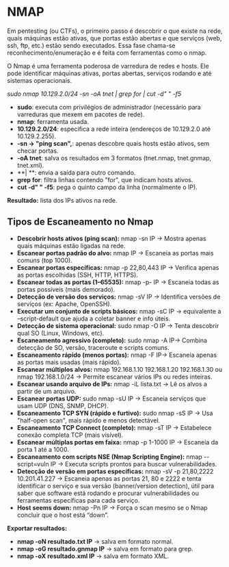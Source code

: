 # NMAP

Em pentesting (ou CTFs), o primeiro passo é descobrir o que existe na rede, quais máquinas estão ativas, que portas estão abertas e que serviços (web, ssh, ftp, etc.) estão sendo executados. Essa fase chama-se reconhecimento/enumeração e é feita com ferramentas como o nmap. 

O Nmap é uma ferramenta poderosa de varredura de redes e hosts. Ele pode identificar máquinas ativas, portas abertas, serviços rodando e até sistemas operacionais.

*sudo nmap 10.129.2.0/24 -sn -oA tnet | grep for | cut -d" " -f5*

* **sudo**: executa com privilégios de administrador (necessário para varreduras que mexem em pacotes de rede).
* **nmap**: ferramenta usada.
* **10.129.2.0/24**: especifica a rede inteira (endereços de 10.129.2.0 até 10.129.2.255).
* **-sn → "ping scan",**: apenas descobre quais hosts estão ativos, sem checar portas.
* **-oA tnet**: salva os resultados em 3 formatos (tnet.nmap, tnet.gnmap, tnet.xml).
* **| **: envia a saída para outro comando.
* **grep for**: filtra linhas contendo "for", que indicam hosts ativos.
* **cut -d" " -f5**: pega o quinto campo da linha (normalmente o IP).

**Resultado:** lista dos IPs ativos na rede.

## Tipos de Escaneamento no Nmap
* **Descobrir hosts ativos (ping scan):** nmap -sn  IP → Mostra apenas quais máquinas estão ligadas na rede.
* **Escanear portas padrão do alvo:** nmap  IP → Escaneia as portas mais comuns (top 1000).
* **Escanear portas específicas:** nmap -p 22,80,443  IP → Verifica apenas as portas escolhidas (SSH, HTTP, HTTPS).
* **Escanear todas as portas (1–65535):** nmap -p-  IP → Escaneia todas as portas possíveis (mais demorado).
* **Detecção de versão dos serviços:** nmap -sV IP → Identifica versões de serviços (ex: Apache, OpenSSH).
* **Executar um conjunto de scripts básicos:** nmap -sC IP → equivalente a –script-default que ajuda a coletar banner e info úteis. 
* **Detecção de sistema operacional:** sudo nmap -O  IP → Tenta descobrir qual SO (Linux, Windows, etc).
* **Escaneamento agressivo (completo):** sudo nmap -A  IP→ Combina detecção de SO, versão, traceroute e scripts comuns.
* **Escaneamento rápido (menos portas):** nmap -F  IP→ Escaneia apenas as portas mais usadas (mais rápido).
* **Escanear múltiplos alvos:** nmap 192.168.1.10 192.168.1.20 192.168.1.30 ou nmap 192.168.1.0/24 → Permite escanear vários IPs ou redes inteiras.
* **Escanear usando arquivo de IPs:** nmap -iL lista.txt → Lê os alvos a partir de um arquivo.
* **Escanear portas UDP:** sudo nmap -sU  IP → Escaneia serviços que usam UDP (DNS, SNMP, DHCP).
* **Escaneamento TCP SYN (rápido e furtivo):** sudo nmap -sS  IP → Usa "half-open scan", mais rápido e menos detectável.
* **Escaneamento TCP Connect (completo):** nmap -sT  IP → Estabelece conexão completa TCP (mais visível).
* **Escanear múltiplas portas em faixa:** nmap -p 1-1000  IP → Escaneia da porta 1 até a 1000.
* **Escaneamento com scripts NSE (Nmap Scripting Engine):** nmap --script=vuln  IP → Executa scripts prontos para buscar vulnerabilidades.
* **Detecção de versão em portas específicas:** nmap -sV -p 21,80,2222 10.201.41.227 → Escaneia apenas as portas 21, 80 e 2222 e tenta identificar o serviço e sua versão (banner/version detection), útil para saber que software está rodando e procurar vulnerabilidades ou ferramentas específicas para cada serviço.
* **Host seems down:** nmap -Pn IP → Força o scan mesmo se o Nmap concluir que o host está “down”. 

**Exportar resultados:**
* **nmap -oN resultado.txt  IP** → salva em formato normal.
* **nmap -oG resultado.gnmap  IP** → salva em formato para grep.
* **nmap -oX resultado.xml  IP** → salva em formato XML.
